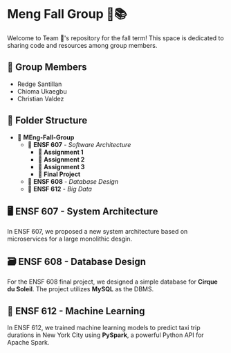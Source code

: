 # Meng Fall Group 🍂📚

Welcome to Team 🍚's repository for the fall term! This space is dedicated to sharing code and resources among group members.

## 🌟 Group Members

- Redge Santillan
- Chioma Ukaegbu
- Christian Valdez

## 📂 Folder Structure

- 📁 **MEng-Fall-Group**
  - 📁 **ENSF 607** - _Software Architecture_
    - 📁 **Assignment 1**
    - 📁 **Assignment 2**
    - 📁 **Assignment 3**
    - 📁 **Final Project**
  - 📁 **ENSF 608** - _Database Design_
  - 📁 **ENSF 612** - _Big Data_

## 🖥️ ENSF 607 - System Architecture

In ENSF 607, we proposed a new system architecture based on microservices for a large monolithic desgin.

## 🗃️ ENSF 608 - Database Design

For the ENSF 608 final project, we designed a simple database for **Cirque du Soleil**. The project utilizes **MySQL** as the DBMS.

## 🤖 ENSF 612 - Machine Learning

In ENSF 612, we trained machine learning models to predict taxi trip durations in New York City using **PySpark**, a powerful Python API for Apache Spark.
